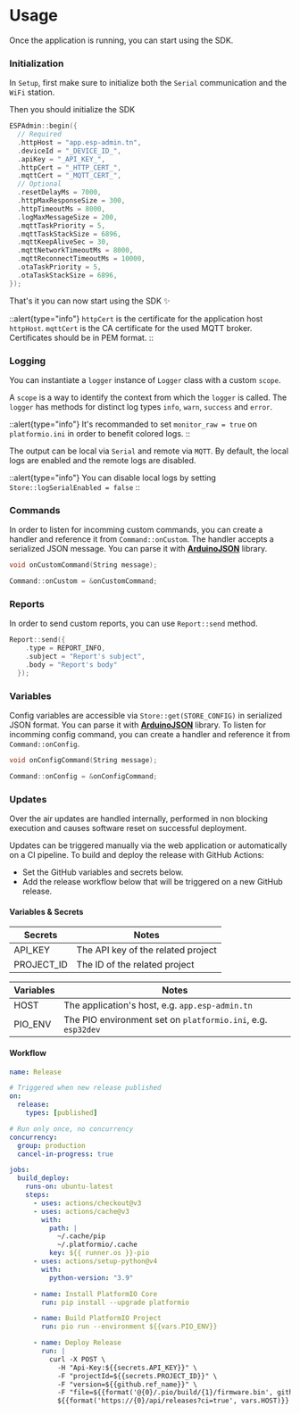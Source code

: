 # Usage

Once the application is running, you can start using the SDK.

### Initialization

In `Setup`, first make sure to initialize both the `Serial` communication and the `WiFi` station.

Then you should initialize the SDK

```cpp [main.cpp]
ESPAdmin::begin({
  // Required
  .httpHost = "app.esp-admin.tn",
  .deviceId = "_DEVICE_ID_",
  .apiKey = "_API_KEY_",
  .httpCert = "_HTTP_CERT_",
  .mqttCert = "_MQTT_CERT_",
  // Optional
  .resetDelayMs = 7000,
  .httpMaxResponseSize = 300,
  .httpTimeoutMs = 8000,
  .logMaxMessageSize = 200,
  .mqttTaskPriority = 5,
  .mqttTaskStackSize = 6896,
  .mqttKeepAliveSec = 30,
  .mqttNetworkTimeoutMs = 8000,
  .mqttReconnectTimeoutMs = 10000,
  .otaTaskPriority = 5,
  .otaTaskStackSize = 6896,
});
```

That's it you can now start using the SDK ✨

::alert{type="info"}
`httpCert` is the certificate for the application host `httpHost`. `mqttCert` is the CA certificate for the used MQTT broker. Certificates should be in PEM format.
::

### Logging

You can instantiate a `logger` instance of `Logger` class with a custom `scope`.

A `scope` is a way to identify the context from which the `logger` is called. The `logger` has methods for distinct log types `info`, `warn`, `success` and `error`.

::alert{type="info"}
It's recommanded to set `monitor_raw = true` on `platformio.ini` in order to benefit colored logs.
::

The output can be local via `Serial` and remote via `MQTT`. By default, the local logs are enabled and the remote logs are disabled.

::alert{type="info"}
You can disable local logs by setting `Store::logSerialEnabled = false`
::

### Commands

In order to listen for incomming custom commands, you can create a handler and reference it from `Command::onCustom`. The handler accepts a serialized JSON message. You can parse it with [**ArduinoJSON**](https://arduinojson.org) library.

```cpp
void onCustomCommand(String message);

Command::onCustom = &onCustomCommand;
```

### Reports

In order to send custom reports, you can use `Report::send` method.

```cpp
Report::send({
    .type = REPORT_INFO,
    .subject = "Report's subject",
    .body = "Report's body"
  });
```

### Variables

Config variables are accessible via `Store::get(STORE_CONFIG)` in serialized JSON format. You can parse it with [**ArduinoJSON**](https://arduinojson.org) library. To listen for incomming config command, you can create a handler and reference it from `Command::onConfig`.

```cpp
void onConfigCommand(String message);

Command::onConfig = &onConfigCommand;
```

### Updates

Over the air updates are handled internally, performed in non blocking execution and causes software reset on successful deployment.

Updates can be triggered manually via the web application or automatically on a CI pipeline. To build and deploy the release with GitHub Actions:

- Set the GitHub variables and secrets below.
- Add the release workflow below that will be triggered on a new GitHub release.

#### Variables & Secrets

| **Secrets** | **Notes**                          |
| ----------- | ---------------------------------- |
| API_KEY     | The API key of the related project |
| PROJECT_ID  | The ID of the related project      |

| **Variables** | **Notes**                                                    |
| ------------- | ------------------------------------------------------------ |
| HOST          | The application's host, e.g. `app.esp-admin.tn`              |
| PIO_ENV       | The PIO environment set on `platformio.ini`, e.g. `esp32dev` |

#### Workflow

```yaml [.github/workflows/release.yml]
name: Release

# Triggered when new release published
on:
  release:
    types: [published]

# Run only once, no concurrency
concurrency:
  group: production
  cancel-in-progress: true

jobs:
  build_deploy:
    runs-on: ubuntu-latest
    steps:
      - uses: actions/checkout@v3
      - uses: actions/cache@v3
        with:
          path: |
            ~/.cache/pip
            ~/.platformio/.cache
          key: ${{ runner.os }}-pio
      - uses: actions/setup-python@v4
        with:
          python-version: "3.9"

      - name: Install PlatformIO Core
        run: pip install --upgrade platformio

      - name: Build PlatformIO Project
        run: pio run --environment ${{vars.PIO_ENV}}

      - name: Deploy Release
        run: |
          curl -X POST \
            -H "Api-Key:${{secrets.API_KEY}}" \
            -F "projectId=${{secrets.PROJECT_ID}}" \
            -F "version=${{github.ref_name}}" \
            -F "file=${{format('@{0}/.pio/build/{1}/firmware.bin', github.workspace, vars.PIO_ENV)}}" \
            ${{format('https://{0}/api/releases?ci=true', vars.HOST)}}
```
